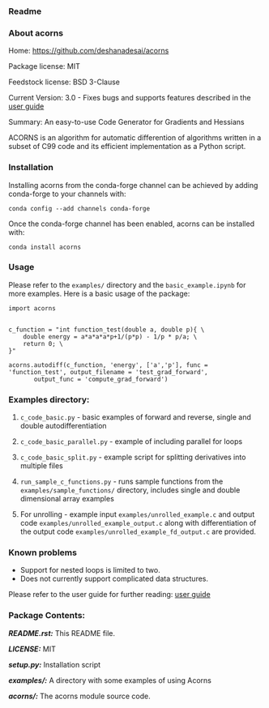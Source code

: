 ### Readme


### About acorns

Home: https://github.com/deshanadesai/acorns

Package license: MIT

Feedstock license: BSD 3-Clause

Current Version: 3.0 - Fixes bugs and supports features described in the [user guide](https://github.com/deshanadesai/acorns/blob/master/doc/ACORNS_user_guide.pdf)

Summary: An easy-to-use Code Generator for Gradients and Hessians

ACORNS is an algorithm for automatic differention of algorithms written in a subset of C99 code and its efficient implementation as a Python script.

### Installation

Installing acorns from the conda-forge channel can be achieved by adding conda-forge to your channels with:

`conda config --add channels conda-forge`

Once the conda-forge channel has been enabled, acorns can be installed with:

`conda install acorns`

### Usage

Please refer to the `examples/` directory and the `basic_example.ipynb` for more examples. Here is a basic usage of the package:


```
import acorns

    
c_function = "int function_test(double a, double p){ \
    double energy = a*a*a*a*p+1/(p*p) - 1/p * p/a; \
    return 0; \
}"

acorns.autodiff(c_function, 'energy', ['a','p'], func = 'function_test', output_filename = 'test_grad_forward',
       output_func = 'compute_grad_forward')
```

### Examples directory:

1. `c_code_basic.py` - basic examples of forward and reverse, single and double autodifferentiation

2. `c_code_basic_parallel.py` - example of including parallel for loops

3. `c_code_basic_split.py` - example script for splitting derivatives into multiple files

4. `run_sample_c_functions.py` - runs sample functions from the `examples/sample_functions/` directory, includes single and double dimensional array examples

5. For unrolling - example input  `examples/unrolled_example.c` and output code `examples/unrolled_example_output.c` along with differentiation of the output code `examples/unrolled_example_fd_output.c` are provided.

### Known problems

- Support for nested loops is limited to two.
- Does not currently support complicated data structures.

Please refer to the user guide for further reading: [user guide](https://github.com/deshanadesai/acorns/blob/master/doc/ACORNS_user_guide.pdf)
### Package Contents:

***README.rst:***
  This README file.
  
***LICENSE:***
  MIT
  
***setup.py:***
  Installation script
  
***examples/:***
  A directory with some examples of using Acorns
  
***acorns/:***
  The acorns module source code.
  



